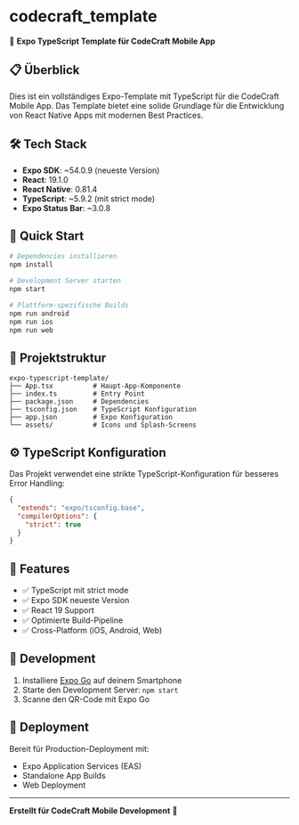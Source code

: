 # codecraft_template

🚀 **Expo TypeScript Template für CodeCraft Mobile App**

## 📋 Überblick

Dies ist ein vollständiges Expo-Template mit TypeScript für die CodeCraft Mobile App. Das Template bietet eine solide Grundlage für die Entwicklung von React Native Apps mit modernen Best Practices.

## 🛠 Tech Stack

- **Expo SDK**: ~54.0.9 (neueste Version)
- **React**: 19.1.0
- **React Native**: 0.81.4
- **TypeScript**: ~5.9.2 (mit strict mode)
- **Expo Status Bar**: ~3.0.8

## 🚀 Quick Start

```bash
# Dependencies installieren
npm install

# Development Server starten
npm start

# Plattform-spezifische Builds
npm run android
npm run ios
npm run web
```

## 📁 Projektstruktur

```
expo-typescript-template/
├── App.tsx          # Haupt-App-Komponente
├── index.ts         # Entry Point
├── package.json     # Dependencies
├── tsconfig.json    # TypeScript Konfiguration
├── app.json         # Expo Konfiguration
└── assets/          # Icons und Splash-Screens
```

## ⚙️ TypeScript Konfiguration

Das Projekt verwendet eine strikte TypeScript-Konfiguration für besseres Error Handling:

```json
{
  "extends": "expo/tsconfig.base",
  "compilerOptions": {
    "strict": true
  }
}
```

## 🔧 Features

- ✅ TypeScript mit strict mode
- ✅ Expo SDK neueste Version
- ✅ React 19 Support
- ✅ Optimierte Build-Pipeline
- ✅ Cross-Platform (iOS, Android, Web)

## 📱 Development

1. Installiere [Expo Go](https://expo.dev/client) auf deinem Smartphone
2. Starte den Development Server: `npm start`
3. Scanne den QR-Code mit Expo Go

## 🚀 Deployment

Bereit für Production-Deployment mit:
- Expo Application Services (EAS)
- Standalone App Builds
- Web Deployment

---

**Erstellt für CodeCraft Mobile Development** 🎯
